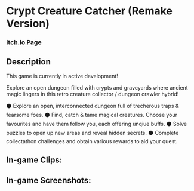 <h1>Crypt Creature Catcher (Remake Version)</h1>

### [Itch.Io Page](https://evernightstudios.itch.io/crypt-creature-catcher)

<h2>Description</h2>
<p>
This game is currently in active development!
</p>
<p>
Explore an open dungeon filled with crypts and graveyards where ancient magic lingers in this retro creature collector / dungeon crawler hybrid!
</p>
<p>
⚫ Explore an open, interconnected dungeon full of trecherous traps & fearsome foes.
⚫ Find, catch & tame magical creatures. Choose your favourites and have them follow you, each offering unqiue buffs.
⚫ Solve puzzles to open up new areas and reveal hidden secrets.
⚫ Complete collectathon challenges and obtain various rewards to aid your quest.
<br />

<h2>In-game Clips:</h2>

<h2>In-game Screenshots:</h2>
